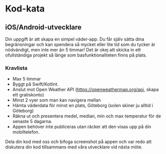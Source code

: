# Kod-kata
## iOS/Android-utvecklare

Din uppgift är att skapa en simpel väder-app. Du får själv sätta dina begränsningar och kan spendera så mycket eller lite tid som du tycker är nödvändigt, men inte mer än 5 timmar! Det är okej att skicka in ett ofullständiga projekt så länge som basfunktionaliteten finns på plats.

### Kravlista
- Max 5 timmar
- Byggt på Swift/Kotlint.
- Anslut mot Open Weather API (https://openweathermap.org/api, skapa ett gratiskonto)
- Minst 2 vyer som man kan navigera mellan
- Hämta väderdata för minst en plats, Göteborg (solen skiner ju alltid i Göteborg)
- Räkna ut och presentera medel, median, min och max temperatur för de senaste 5 dagarna.
- Appen behöver inte publiceras utan räcker att den visas upp på din mobiltelefon.

Dela din kod med oss och bifoga screenshot på appen och var redo att diskutera din kod tillsammans med våra utvecklare vid nästa möte.
